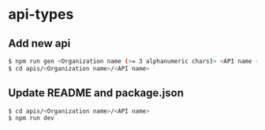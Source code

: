 # api-types

## Add new api

```sh
$ npm run gen <Organization name (>= 3 alphanumeric chars)> <API name (>= 5 alphanumeric chars)>
$ cd apis/<Organization name>/<API name>
```

## Update README and package.json

```sh
$ cd apis/<Organization name>/<API name>
$ npm run dev
```
